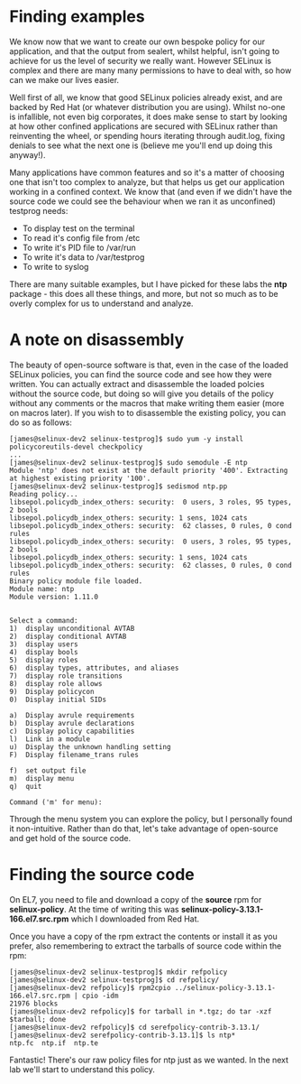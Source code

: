 # Finding examples

We know now that we want to create our own bespoke policy for our application, and that the output from sealert, whilst helpful, isn't going to achieve for us the level of security we really want. However SELinux is complex and there are many many permissions to have to deal with, so how can we make our lives easier.

Well first of all, we know that good SELinux policies already exist, and are backed by Red Hat (or whatever distribution you are using). Whilst no-one is infallible, not even big corporates, it does make sense to start by looking at how other confined applications are secured with SELinux rather than reinventing the wheel, or spending hours iterating through audit.log, fixing denials to see what the next one is (believe me you'll end up doing this anyway!).

Many applications have common features and so it's a matter of choosing one that isn't too complex to analyze, but that helps us get our application working in a confined context. We know that (and even if we didn't have the source code we could see the behaviour when we ran it as unconfined) testprog needs:

* To display test on the terminal
* To read it's config file from /etc
* To write it's PID file to /var/run
* To write it's data to /var/testprog
* To write to syslog

There are many suitable examples, but I have picked for these labs the **ntp** package - this does all these things, and more, but not so much as to be overly complex for us to understand and analyze.

# A note on disassembly

The beauty of open-source software is that, even in the case of the loaded SELinux policies, you can find the source code and see how they were written. You can actually extract and disassemble the loaded polcies without the source code, but doing so will give you details of the policy without any comments or the macros that make writing them easier (more on macros later). If you wish to to disassemble the existing policy, you can do so as follows:

```
[james@selinux-dev2 selinux-testprog]$ sudo yum -y install policycoreutils-devel checkpolicy
...
[james@selinux-dev2 selinux-testprog]$ sudo semodule -E ntp
Module 'ntp' does not exist at the default priority '400'. Extracting at highest existing priority '100'.
[james@selinux-dev2 selinux-testprog]$ sedismod ntp.pp
Reading policy...
libsepol.policydb_index_others: security:  0 users, 3 roles, 95 types, 2 bools
libsepol.policydb_index_others: security: 1 sens, 1024 cats
libsepol.policydb_index_others: security:  62 classes, 0 rules, 0 cond rules
libsepol.policydb_index_others: security:  0 users, 3 roles, 95 types, 2 bools
libsepol.policydb_index_others: security: 1 sens, 1024 cats
libsepol.policydb_index_others: security:  62 classes, 0 rules, 0 cond rules
Binary policy module file loaded.
Module name: ntp
Module version: 1.11.0


Select a command:
1)  display unconditional AVTAB
2)  display conditional AVTAB
3)  display users
4)  display bools
5)  display roles
6)  display types, attributes, and aliases
7)  display role transitions
8)  display role allows
9)  Display policycon
0)  Display initial SIDs

a)  Display avrule requirements
b)  Display avrule declarations
c)  Display policy capabilities
l)  Link in a module
u)  Display the unknown handling setting
F)  Display filename_trans rules

f)  set output file
m)  display menu
q)  quit

Command ('m' for menu):  
```

Through the menu system you can explore the policy, but I personally found it non-intuitive. Rather than do that, let's take advantage of open-source and get hold of the source code.

# Finding the source code

On EL7, you need to file and download a copy of the **source** rpm for **selinux-policy**. At the time of writing this was **selinux-policy-3.13.1-166.el7.src.rpm** which I downloaded from Red Hat.

Once you have a copy of the rpm extract the contents or install it as you prefer, also remembering to extract the tarballs of source code within the rpm:

```
[james@selinux-dev2 selinux-testprog]$ mkdir refpolicy
[james@selinux-dev2 selinux-testprog]$ cd refpolicy/
[james@selinux-dev2 refpolicy]$ rpm2cpio ../selinux-policy-3.13.1-166.el7.src.rpm | cpio -idm
21976 blocks
[james@selinux-dev2 refpolicy]$ for tarball in *.tgz; do tar -xzf $tarball; done
[james@selinux-dev2 refpolicy]$ cd serefpolicy-contrib-3.13.1/
[james@selinux-dev2 serefpolicy-contrib-3.13.1]$ ls ntp*
ntp.fc  ntp.if  ntp.te
```

Fantastic! There's our raw policy files for ntp just as we wanted. In the next lab we'll start to understand this policy.
